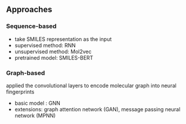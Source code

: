 ## Approaches
### Sequence-based
- take SMILES representation as the input
- supervised method: RNN
- unsupervised method: Mol2vec
- pretrained model: SMILES-BERT
### Graph-based
applied the convolutional layers to encode molecular graph into neural fingerprints
- basic model : GNN
- extensions: graph attention network (GAN), message passing neural network (MPNN)
